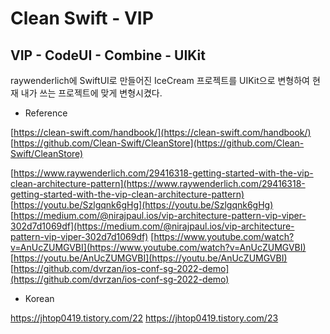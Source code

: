 #  Clean Swift - VIP

## VIP - CodeUI - Combine - UIKit

raywenderlich에 SwiftUI로 만들어진 IceCream 프로젝트를 UIKit으로 변형하여 현재 내가 쓰는 프로젝트에 맞게 변형시켰다.

- Reference 

[https://clean-swift.com/handbook/](https://clean-swift.com/handbook/)
[https://github.com/Clean-Swift/CleanStore](https://github.com/Clean-Swift/CleanStore)

[https://www.raywenderlich.com/29416318-getting-started-with-the-vip-clean-architecture-pattern](https://www.raywenderlich.com/29416318-getting-started-with-the-vip-clean-architecture-pattern)
[https://youtu.be/Szlgqnk6gHg](https://youtu.be/Szlgqnk6gHg)
[https://medium.com/@nirajpaul.ios/vip-architecture-pattern-vip-viper-302d7d1069df](https://medium.com/@nirajpaul.ios/vip-architecture-pattern-vip-viper-302d7d1069df)
[https://www.youtube.com/watch?v=AnUcZUMGVBI](https://www.youtube.com/watch?v=AnUcZUMGVBI)
[https://youtu.be/AnUcZUMGVBI](https://youtu.be/AnUcZUMGVBI)
[https://github.com/dvrzan/ios-conf-sg-2022-demo](https://github.com/dvrzan/ios-conf-sg-2022-demo)


- Korean

https://jhtop0419.tistory.com/22
https://jhtop0419.tistory.com/23


